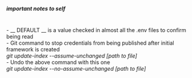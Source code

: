 ##### important notes to self
<br>
- __ DEFAULT __ is a value checked in almost all the .env files to confirm being read
<br>
- Git command to stop credentials from being published after initial framework is created
<br>
<i>git update-index --assume-unchanged [path to file]</i>
<br>
- Undo the above command with this one
<br>
<i>git update-index --no-assume-unchanged [path to file]</i>

